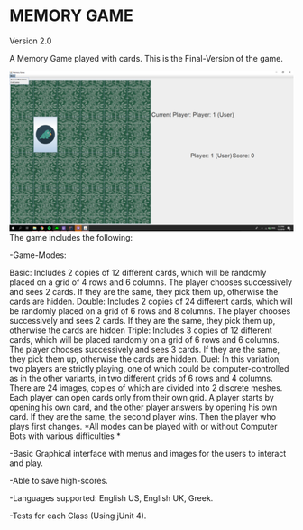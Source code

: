 # MEMORY GAME # 
Version 2.0 

A Memory Game played with cards.
This is the Final-Version of the game.

<img src="src/images/screenshotexample.png">
The game includes the following:

 -Game-Modes:
 
   Basic: Includes 2 copies of 12 different cards, which will be randomly placed on a grid of 4 rows and 6 columns. The player chooses successively and sees 2 cards. If they are the same, they pick them up, otherwise the cards are hidden.
   Double: Includes 2 copies of 24 different cards, which will be randomly placed on a grid of 6 rows and 8 columns. The player chooses successively and sees 2 cards. If they are the same, they pick them up, otherwise the cards are hidden
   Triple: Includes 3 copies of 12 different cards, which will be placed randomly on a grid of 6 rows and 6 columns. The player chooses successively and sees 3 cards. If they are the same, they pick them up, otherwise the cards are hidden.
   Duel: In this variation, two players are strictly playing, one of which could be computer-controlled as in the other variants, in two different grids of 6 rows and 4 columns. There are 24 images, copies of which are divided into 2 discrete meshes. Each player can open cards only from their own grid. A player starts by opening his own card, and the other player answers by opening his own card. If they are the same, the second player wins. Then the player who plays first changes.
   *All modes can be played with or without Computer Bots with various difficulties *

  -Basic Graphical interface with menus and images for the users to interact and play.

  -Able to save high-scores.

  -Languages supported: English US, English UK, Greek.

  -Tests for each Class (Using jUnit 4).


